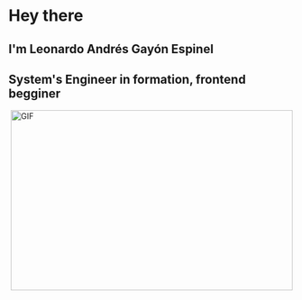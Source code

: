 # Hey there


## I'm Leonardo Andrés Gayón Espinel
## System's Engineer in formation, frontend begginer






<img align="right" alt="GIF" src="raw=true" width="500" height="320" />
